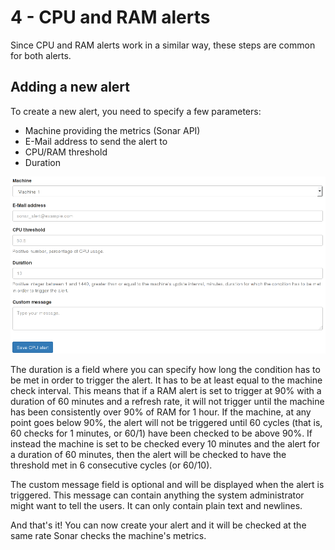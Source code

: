 4 - CPU and RAM alerts
======================

Since CPU and RAM alerts work in a similar way, these steps are common for both alerts.

## Adding a new alert

To create a new alert, you need to specify a few parameters:
- Machine providing the metrics (Sonar API)
- E-Mail address to send the alert to
- CPU/RAM threshold
- Duration

![New CPU Alert](img/new_cpu_alert.png)

The duration is a field where you can specify how long the condition has to be met in order to trigger the alert. It has to be at least equal to the machine check interval. This means that if a RAM alert is set to trigger at 90% with a duration of 60 minutes and a refresh rate, it will not trigger until the machine has been consistently over 90% of RAM for 1 hour. If the machine, at any point goes below 90%, the alert will not be triggered until 60 cycles (that is, 60 checks for 1 minutes, or 60/1) have been checked to be above 90%. If instead the machine is set to be checked every 10 minutes and the alert for a duration of 60 minutes, then the alert will be checked to have the threshold met in 6 consecutive cycles (or 60/10).

The custom message field is optional and will be displayed when the alert is triggered. This message can contain anything the system administrator might want to tell the users. It can only contain plain text and newlines.

And that's it! You can now create your alert and it will be checked at the same rate Sonar checks the machine's metrics.